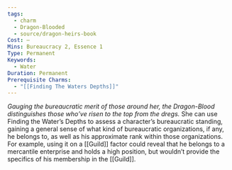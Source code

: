 ```yaml
---
tags:
  - charm
  - Dragon-Blooded
  - source/dragon-heirs-book
Cost: —
Mins: Bureaucracy 2, Essence 1
Type: Permanent
Keywords:
  - Water
Duration: Permanent
Prerequisite Charms:
  - "[[Finding The Waters Depths]]"
---
```

*Gauging the bureaucratic merit of those around her, the Dragon-Blood distinguishes those who’ve risen to the top from the dregs.*
She can use Finding the Water’s Depths to assess a character’s bureaucratic standing, gaining a general sense of what kind of bureaucratic organizations, if any, he belongs to, as well as his approximate rank within those organizations. For example, using it on a [[Guild]] factor could reveal that he belongs to a mercantile enterprise and holds a high position, but wouldn’t provide the specifics of his membership in the [[Guild]].